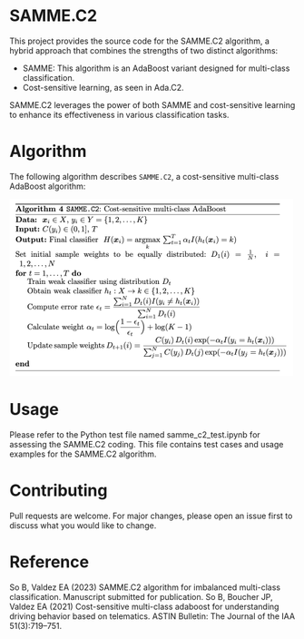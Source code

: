 # SAMME.C2
This project provides the source code for the SAMME.C2 algorithm, a hybrid approach that combines the strengths of two distinct algorithms:
- SAMME: This algorithm is an AdaBoost variant designed for multi-class classification.
- Cost-sensitive learning, as seen in Ada.C2.
  
SAMME.C2 leverages the power of both SAMME and cost-sensitive learning to enhance its effectiveness in various classification tasks.

# Algorithm

The following algorithm describes `SAMME.C2`, a cost-sensitive multi-class AdaBoost algorithm:

<img src="SAMME.C2.png" alt="Alt Text" width="500"/>

# Usage
Please refer to the Python test file named samme_c2_test.ipynb for assessing the SAMME.C2 coding. This file contains test cases and usage examples for the SAMME.C2 algorithm. 

# Contributing 
Pull requests are welcome. For major changes, please open an issue first to discuss what you would like to change.

# Reference
So B, Valdez EA (2023) SAMME.C2 algorithm for imbalanced multi-class classification. Manuscript submitted for publication.
So B, Boucher JP, Valdez EA (2021) Cost-sensitive multi-class adaboost for understanding driving behavior based on telematics. ASTIN Bulletin: The Journal of the IAA 51(3):719–751.
